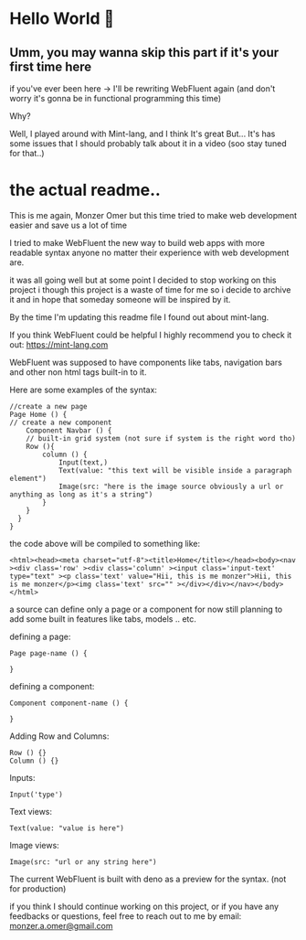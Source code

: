 ﻿# Hello World 👋
 ## Umm, you may wanna skip this part if it's your first time here

if you've ever been here -> I'll be rewriting WebFluent again (and don't worry it's gonna be in functional programming this time)

Why?

Well, I played around with Mint-lang, and I think It's great But... It's has some issues that I should probably talk about it in a video (soo stay tuned for that..)


# the actual readme..

This is me again, Monzer Omer but this time tried to make web development easier and save us a lot of time

I tried to make WebFluent the new way to build web apps with more readable syntax anyone no matter their experience with web development are.

it was all going well but at some point I decided to stop working on this project i though this project is a waste of time for me so i decide to archive it and in hope that someday someone will be inspired by it.

By the time I'm updating this readme file I found out about mint-lang.

If you think WebFluent could be helpful I highly recommend you to check it out:
https://mint-lang.com

WebFluent was supposed to have components like tabs, navigation bars and other non html tags built-in to it.

Here are some examples of the syntax:

    //create a new page
    Page Home () {
    // create a new component 
    	Component Navbar () {
    	// built-in grid system (not sure if system is the right word tho)
    	Row (){
	    	column () {
		    	Input(text,)
		    	Text(value: "this text will be visible inside a paragraph element")
		    	Image(src: "here is the image source obviously a url or anything as long as it's a string")
	    	}
    	}
      }
    }

the code above will be compiled to something like:

    <html><head><meta charset="utf-8"><title>Home</title></head><body><nav ><div class='row' ><div class='column' ><input class='input-text' type="text" ><p class='text' value="Hii, this is me monzer">Hii, this is me monzer</p><img class='text' src="" ></div></div></nav></body></html>

a source can define only a page or a component for now still planning to add some built in features like tabs, models .. etc.

defining a page:

    Page page-name () {
    
    }

defining a component:

    Component component-name () {
    
    }

Adding Row and Columns:

    Row () {}
    Column () {}

Inputs:

    Input('type')

Text views:

    Text(value: "value is here")

Image views: 

    Image(src: "url or any string here")


The current WebFluent is built with deno as a preview for the syntax. (not for production)

if you think I should continue working on this project, or if you have any feedbacks or questions, feel free to reach out to me by email:
monzer.a.omer@gmail.com
